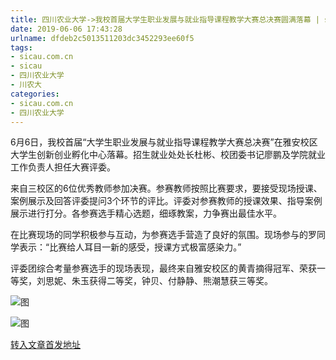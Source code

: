 ```yaml
---
title: 四川农业大学->我校首届大学生职业发展与就业指导课程教学大赛总决赛圆满落幕 | sicau.com.cn
date: 2019-06-06 17:43:28
urlname: dfdeb2c5013511203dc3452293ee60f5
tags: 
- sicau.com.cn
- sicau
- 四川农业大学
- 川农大
categories:
- sicau.com.cn
- 四川农业大学
---
```



6月6日，我校首届“大学生职业发展与就业指导课程教学大赛总决赛”在雅安校区大学生创新创业孵化中心落幕。招生就业处处长杜彬、校团委书记廖鹏及学院就业工作负责人担任大赛评委。

来自三校区的6位优秀教师参加决赛。参赛教师按照比赛要求，要接受现场授课、案例展示及回答评委提问3个环节的评比。评委对参赛教师的授课效果、指导案例展示进行打分。各参赛选手精心选题，细琢教案，力争赛出最佳水平。

在比赛现场的同学积极参与互动，为参赛选手营造了良好的氛围。现场参与的罗同学表示：“比赛给人耳目一新的感受，授课方式极富感染力。”

评委团综合考量参赛选手的现场表现，最终来自雅安校区的黄青摘得冠军、荣获一等奖，刘思妮、朱玉获得二等奖，钟贝、付静静、熊潮慧获三等奖。



![图](https://news.sicau.edu.cn/__local/6/F6/FA/D3DCF8CB51833FA0B60FC87B4C1_E57B2A37_38E68.jpg)

![图](https://news.sicau.edu.cn/__local/4/3C/CB/5296158185BA4B7993B061E06EC_5BBDD21D_130FA.jpg)

[转入文章首发地址](https://news.sicau.edu.cn/info/1078/51972.htm)